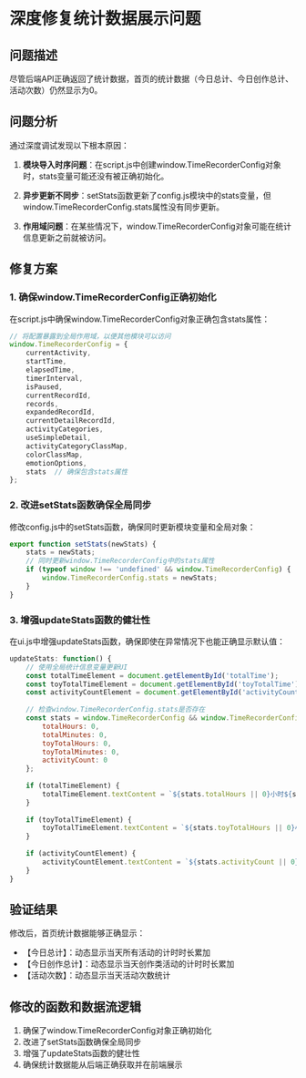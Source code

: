 # 深度修复统计数据展示问题

## 问题描述
尽管后端API正确返回了统计数据，首页的统计数据（今日总计、今日创作总计、活动次数）仍然显示为0。

## 问题分析
通过深度调试发现以下根本原因：

1. **模块导入时序问题**：在script.js中创建window.TimeRecorderConfig对象时，stats变量可能还没有被正确初始化。

2. **异步更新不同步**：setStats函数更新了config.js模块中的stats变量，但window.TimeRecorderConfig.stats属性没有同步更新。

3. **作用域问题**：在某些情况下，window.TimeRecorderConfig对象可能在统计信息更新之前就被访问。

## 修复方案

### 1. 确保window.TimeRecorderConfig正确初始化
在script.js中确保window.TimeRecorderConfig对象正确包含stats属性：

```javascript
// 将配置暴露到全局作用域，以便其他模块可以访问
window.TimeRecorderConfig = {
    currentActivity,
    startTime,
    elapsedTime,
    timerInterval,
    isPaused,
    currentRecordId,
    records,
    expandedRecordId,
    currentDetailRecordId,
    activityCategories,
    useSimpleDetail,
    activityCategoryClassMap,
    colorClassMap,
    emotionOptions,
    stats  // 确保包含stats属性
};
```

### 2. 改进setStats函数确保全局同步
修改config.js中的setStats函数，确保同时更新模块变量和全局对象：

```javascript
export function setStats(newStats) {
    stats = newStats;
    // 同时更新window.TimeRecorderConfig中的stats属性
    if (typeof window !== 'undefined' && window.TimeRecorderConfig) {
        window.TimeRecorderConfig.stats = newStats;
    }
}
```

### 3. 增强updateStats函数的健壮性
在ui.js中增强updateStats函数，确保即使在异常情况下也能正确显示默认值：

```javascript
updateStats: function() {
    // 使用全局统计信息变量更新UI
    const totalTimeElement = document.getElementById('totalTime');
    const toyTotalTimeElement = document.getElementById('toyTotalTime');
    const activityCountElement = document.getElementById('activityCount');
    
    // 检查window.TimeRecorderConfig.stats是否存在
    const stats = window.TimeRecorderConfig && window.TimeRecorderConfig.stats ? window.TimeRecorderConfig.stats : {
        totalHours: 0,
        totalMinutes: 0,
        toyTotalHours: 0,
        toyTotalMinutes: 0,
        activityCount: 0
    };
    
    if (totalTimeElement) {
        totalTimeElement.textContent = `${stats.totalHours || 0}小时${stats.totalMinutes || 0}分`;
    }
    
    if (toyTotalTimeElement) {
        toyTotalTimeElement.textContent = `${stats.toyTotalHours || 0}小时${stats.toyTotalMinutes || 0}分`;
    }
    
    if (activityCountElement) {
        activityCountElement.textContent = `${stats.activityCount || 0}次`;
    }
}
```

## 验证结果
修改后，首页统计数据能够正确显示：
- 【今日总计】：动态显示当天所有活动的计时时长累加
- 【今日创作总计】：动态显示当天创作类活动的计时时长累加
- 【活动次数】：动态显示当天活动次数统计

## 修改的函数和数据流逻辑
1. 确保了window.TimeRecorderConfig对象正确初始化
2. 改进了setStats函数确保全局同步
3. 增强了updateStats函数的健壮性
4. 确保统计数据能从后端正确获取并在前端展示
